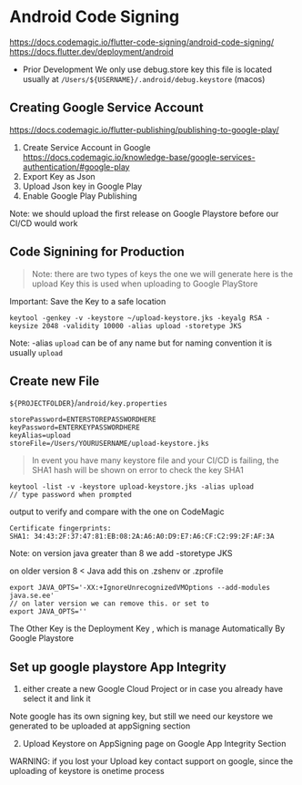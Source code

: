 # Android Code Signing
https://docs.codemagic.io/flutter-code-signing/android-code-signing/
https://docs.flutter.dev/deployment/android

- Prior Development We only use debug.store key
this file is located usually at `/Users/${USERNAME}/.android/debug.keystore` (macos)

## Creating Google Service Account
https://docs.codemagic.io/flutter-publishing/publishing-to-google-play/

1. Create Service Account in Google
https://docs.codemagic.io/knowledge-base/google-services-authentication/#google-play
2. Export Key as Json
3. Upload Json key in Google Play
4. Enable Google Play Publishing

Note: we should upload the first release on Google Playstore before our CI/CD would work

## Code Signining for Production
> Note: there are two types of keys the one we will generate here is the upload Key this is used when uploading to Google PlayStore

Important: Save the Key to a safe location

```
keytool -genkey -v -keystore ~/upload-keystore.jks -keyalg RSA -keysize 2048 -validity 10000 -alias upload -storetype JKS
```
Note: -alias `upload` can be of any name but for naming convention it is usually `upload`

## Create new File
`${PROJECTFOLDER}`/`android/key.properties`
```
storePassword=ENTERSTOREPASSWORDHERE
keyPassword=ENTERKEYPASSWORDHERE
keyAlias=upload
storeFile=/Users/YOURUSERNAME/upload-keystore.jks
```

> In event you have many keystore file and your CI/CD is failing, the SHA1 hash will be shown on error to check the key SHA1

```
keytool -list -v -keystore upload-keystore.jks -alias upload
// type password when prompted
```

output to verify and compare with the one on CodeMagic
```
Certificate fingerprints:
SHA1: 34:43:2F:37:47:81:EB:08:2A:A6:A0:D9:E7:A6:CF:C2:99:2F:AF:3A
```

Note: on version java greater than 8 we add -storetype JKS

on older version 8 < Java
add this on .zshenv or .zprofile
```
export JAVA_OPTS='-XX:+IgnoreUnrecognizedVMOptions --add-modules java.se.ee'
// on later version we can remove this. or set to
export JAVA_OPTS=''
```

The Other Key is the Deployment Key , which is manage Automatically By Google Playstore

## Set up google playstore App Integrity

1. either create a new Google Cloud Project  or in case you already have select it and link it

Note google has its own signing key, but still we need our keystore we generated to be uploaded
at appSigning section

2. Upload Keystore on AppSigning page on Google App Integrity Section

WARNING: if you lost your Upload key contact support on google, since the uploading of keystore is onetime process

